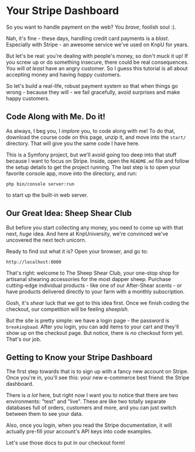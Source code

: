# Your Stripe Dashboard

So you want to handle payment on the web? You *brave*, foolish soul :).

Nah, it's fine - these days, handling credit card payments is a *blast*.
Especially with Stripe - an awesome service we've used on KnpU for years.

But let's be real: you're dealing with people's money, so don't muck it up! If
you screw up or do something insecure, there could be real consequences. You
will *at least* have an angry customer. So I guess this tutorial is all about
accepting money and having *happy* customers.

So let's build a real-life, robust payment system so that when things go
wrong - because they will - we fail gracefully, avoid surprises and make
happy customers.

## Code Along with Me. Do it!

As always, I beg you, I *implore* you, to code along with me! To do that,
download the course code on this page, unzip it, and move into the `start/`
directory. That will give you the same code I have here.

This is a Symfony project, but we'll avoid going too deep into that stuff
because I want to focus on Stripe. Inside, open the `README.md` file and follow
the setup details to get the project running. The last step is to open your
favorite console app, move into the directory, and run:

```terminal
php bin/console server:run
```

to start up the built-in web server.

## Our Great Idea: Sheep Shear Club

But before you start collecting any money, you need to come up with that next,
*huge* idea. And here at KnpUniversity, we're convinced we've uncovered the next
tech unicorn.

Ready to find out what it is? Open your browser, and go to:

    http://localhost:8000

That's right: welcome to The Sheep Shear Club, your one-stop shop for artisanal
shearing accessories for the most dapper sheep. Purchase cutting-edge individual
products - like one of our After-Shear scents - or have products delivered directly
to your farm with a monthly subscription.

Gosh, it's *shear* luck that we got to this idea first. Once we finish coding the
checkout, our competition will be feeling *sheepish*.

But the site is pretty simple: we have a login page - the password is `breakingbaad`.
After you login, you can add items to your cart and they'll show up on the checkout
page. But notice, there is *no* checkout form yet. That's our job.

## Getting to Know your Stripe Dashboard

The first step towards that is to sign up with a fancy new account on Stripe. Once
you're in, you'll see this: your new e-commerce best friend: the Stripe dashboard.

There is *a lot* here, but right now I want you to notice that there are two environments:
"test" and "live". These are like two totally separate databases full of orders,
customers and more, and you can just switch between them to see your data.

Also, once you login, when you read the Stripe documentation, it will actually pre-fill
*your* account's API keys into code examples.

Let's use those docs to put in our checkout form!
